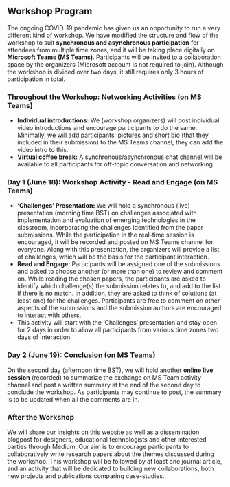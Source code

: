 ## Workshop Program
The ongoing COVID-19 pandemic has given us an opportunity to run a very different kind of workshop. We have modified the structure and flow of the workshop to suit **synchronous and asynchronous participation** for attendees from multiple time zones, and it will be taking place digitally on **Microsoft Teams (MS Teams)**. Participants will be invited to a collaboration space by the organizers (Microsoft account is not required to join). Although the workshop is divided over two days, it still requires only 3 hours of participation in total.

### Throughout the Workshop: Networking Activities (on MS Teams)
- **Individual introductions:** We (workshop organizers) will post individual video introductions and encourage participants to do the same. Minimally, we will add participants' pictures and short bio (that they included in their submission) to the MS Teams channel; they can add the video intro to this.
- **Virtual coffee break:** A synchronous/asynchronous chat channel will be available to all participants for off-topic conversation and networking.

### Day 1 (June 18): Workshop Activity - Read and Engage (on MS Teams)
- **‘Challenges’ Presentation:** We will hold a synchronous (live) presentation (morning time BST) on challenges associated with implementation and evaluation of emerging technologies in the classroom, incorporating the challenges identified from the paper submissions. While the participation in the real-time session is encouraged, it will be recorded and posted on MS Teams channel for everyone. Along with this presentation, the organizers will provide a list of challenges, which will be the basis for the participant interaction.
- **Read and Engage:** Participants will be assigned one of the submissions and asked to choose another (or more than one) to review and comment on. While reading the chosen papers, the participants are asked to identify which challenge(s) the submission relates to, and add to the list if there is no match. In addition, they are asked to think of solutions (at least one) for the challenges. Participants are free to comment on other aspects of the submissions and the submission authors are encouraged to interact with others.
- This activity will start with the ‘Challenges’ presentation and stay open for 2 days in order to allow all participants from various time zones two days of interaction.

### Day 2 (June 19): Conclusion (on MS Teams)
On the second day (afternoon time BST), we will hold another **online live session** (recorded) to summarize the exchange on MS Team activity channel and post a written summary at the end of the second day to conclude the workshop. As participants may continue to post, the summary is to be updated when all the comments are in.

### After the Workshop
We will share our insights on this website as well as a dissemination blogpost for designers, educational technologists and other interested parties through Medium. Our aim is to encourage participants to collaboratively write research papers about the themes discussed during the workshop. This workshop will be followed by at least one journal article, and an activity that will be dedicated to building new collaborations, both new projects and publications comparing case-studies.
